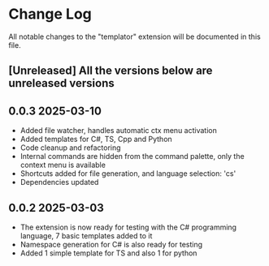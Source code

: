 # Change Log

All notable changes to the "templator" extension will be documented in this file.

## [Unreleased] All the versions below are unreleased versions

## 0.0.3 2025-03-10

- Added file watcher, handles automatic ctx menu activation
- Added templates for C#, TS, Cpp and Python
- Code cleanup and refactoring
- Internal commands are hidden from the command palette, only the context menu is available
- Shortcuts added for file generation, and language selection: 'cs'
- Dependencies updated

## 0.0.2 2025-03-03

- The extension is now ready for testing with the C# programming language, 7 basic templates added to it
- Namespace generation for C# is also ready for testing
- Added 1 simple template for TS and also 1 for python
